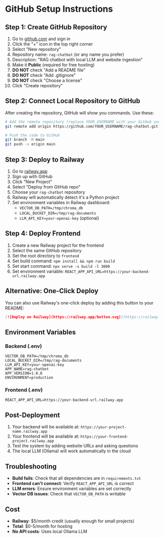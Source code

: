 # GitHub Setup Instructions

## Step 1: Create GitHub Repository

1. Go to [github.com](https://github.com) and sign in
2. Click the "+" icon in the top right corner
3. Select "New repository"
4. Repository name: `rag-chatbot` (or any name you prefer)
5. Description: "RAG chatbot with local LLM and website ingestion"
6. Make it **Public** (required for free hosting)
7. **DO NOT** check "Add a README file"
8. **DO NOT** check "Add .gitignore"
9. **DO NOT** check "Choose a license"
10. Click "Create repository"

## Step 2: Connect Local Repository to GitHub

After creating the repository, GitHub will show you commands. Use these:

```bash
# Add the remote repository (replace YOUR_USERNAME with your GitHub username)
git remote add origin https://github.com/YOUR_USERNAME/rag-chatbot.git

# Push the code to GitHub
git branch -M main
git push -u origin main
```

## Step 3: Deploy to Railway

1. Go to [railway.app](https://railway.app)
2. Sign up with GitHub
3. Click "New Project"
4. Select "Deploy from GitHub repo"
5. Choose your `rag-chatbot` repository
6. Railway will automatically detect it's a Python project
7. Set environment variables in Railway dashboard:
   - `VECTOR_DB_PATH=/tmp/chroma_db`
   - `LOCAL_BUCKET_DIR=/tmp/rag-documents`
   - `LLM_API_KEY=your-openai-key` (optional)

## Step 4: Deploy Frontend

1. Create a new Railway project for the frontend
2. Select the same GitHub repository
3. Set the root directory to `frontend`
4. Set build command: `npm install && npm run build`
5. Set start command: `npx serve -s build -l 3000`
6. Set environment variable: `REACT_APP_API_URL=https://your-backend-url.railway.app`

## Alternative: One-Click Deploy

You can also use Railway's one-click deploy by adding this button to your README:

```markdown
[![Deploy on Railway](https://railway.app/button.svg)](https://railway.app/template/your-template-id)
```

## Environment Variables

### Backend (.env)
```env
VECTOR_DB_PATH=/tmp/chroma_db
LOCAL_BUCKET_DIR=/tmp/rag-documents
LLM_API_KEY=your-openai-key
APP_NAME=rag-chatbot
APP_VERSION=1.0.0
ENVIRONMENT=production
```

### Frontend (.env)
```env
REACT_APP_API_URL=https://your-backend-url.railway.app
```

## Post-Deployment

1. Your backend will be available at: `https://your-project-name.railway.app`
2. Your frontend will be available at: `https://your-frontend-project.railway.app`
3. Test the system by adding website URLs and asking questions
4. The local LLM (Ollama) will work automatically in the cloud

## Troubleshooting

- **Build fails**: Check that all dependencies are in `requirements.txt`
- **Frontend can't connect**: Verify `REACT_APP_API_URL` is correct
- **LLM errors**: Ensure environment variables are set correctly
- **Vector DB issues**: Check that `VECTOR_DB_PATH` is writable

## Cost

- **Railway**: $5/month credit (usually enough for small projects)
- **Total**: $0-5/month for hosting
- **No API costs**: Uses local Ollama LLM
